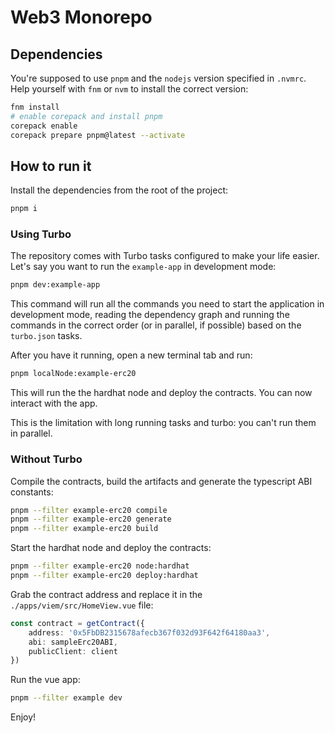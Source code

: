 # Web3 Monorepo
## Dependencies
You're supposed to use `pnpm` and the `nodejs` version specified in `.nvmrc`.
Help yourself with `fnm` or `nvm` to install the correct version:
```bash
fnm install
# enable corepack and install pnpm
corepack enable
corepack prepare pnpm@latest --activate
```

## How to run it
Install the dependencies from the root of the project:
```bash
pnpm i
```

### Using Turbo
The repository comes with Turbo tasks configured to make your life easier.
Let's say you want to run the `example-app` in development mode:
```bash
pnpm dev:example-app
```
This command will run all the commands you need to start the application in development mode, reading the dependency graph and running the commands in the correct order (or in parallel, if possible) based on the `turbo.json` tasks.

After you have it running, open a new terminal tab and run:
```bash
pnpm localNode:example-erc20
```

This will run the the hardhat node and deploy the contracts. You can now interact with the app.

This is the limitation with long running tasks and turbo: you can't run them in parallel.


### Without Turbo

Compile the contracts, build the artifacts and generate the typescript ABI constants:

```bash
pnpm --filter example-erc20 compile
pnpm --filter example-erc20 generate
pnpm --filter example-erc20 build
```

Start the hardhat node and deploy the contracts:
```bash
pnpm --filter example-erc20 node:hardhat
pnpm --filter example-erc20 deploy:hardhat
```

Grab the contract address and replace it in the `./apps/viem/src/HomeView.vue` file:
```ts
const contract = getContract({
    address: '0x5FbDB2315678afecb367f032d93F642f64180aa3',
    abi: sampleErc20ABI,
    publicClient: client
})
```

Run the vue app:
```bash
pnpm --filter example dev
```

Enjoy!